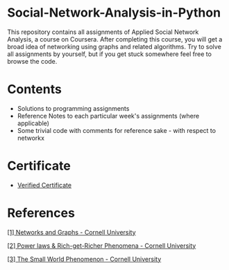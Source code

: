# Social-Network-Analysis-in-Python
This repository contains all assignments of Applied Social Network Analysis, a course on Coursera.
After completing this course, you will get a broad idea of networking using graphs and related algorithms. Try to solve all assignments by yourself, but if you get stuck somewhere feel free to browse the code. 

# Contents
- Solutions to programming assignments
- Reference Notes to each particular week's assignments (where applicable)
- Some trivial code with comments for reference sake - with respect to networkx

# Certificate
- [Verified Certificate](https://coursera.org/share/3acb1e432b535b4aef7f40524d1463b2)

# References
[[1] Networks and Graphs - Cornell University](http://www.cs.cornell.edu/home/kleinber/networks-book/networks-book-ch02.pdf)

[[2] Power laws & Rich-get-Richer Phenomena - Cornell University](http://www.cs.cornell.edu/home/kleinber/networks-book/networks-book-ch18.pdf)

[[3] The Small World Phenomenon - Cornell University](http://www.cs.cornell.edu/home/kleinber/networks-book/networks-book-ch20.pdf)
